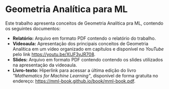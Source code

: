 # Geometria Analítica para ML
Este trabalho apresenta conceitos de Geometria Analítica pra ML, contendo os seguintes documentos:

* **Relatório:** Arquivo em formato PDF contendo o relatório do trabalho.
* **Videoaula:** Apresentação dos principais conceitos de Geometria Analítica em um vídeo organizado em capítulos e disponível no *YouTube* pelo link https://youtu.be/XIJF3vJR708.
* **Slides:** Arquivo em formato PDF contendo contendo os slides utilizados na apresentação da videoaula.
* **Livro-texto:** Hiperlink para acessar a última edição do livro *"Mathematics for Machine Learning"*, disponível de forma gratuita no endereço: https://mml-book.github.io/book/mml-book.pdf. 
